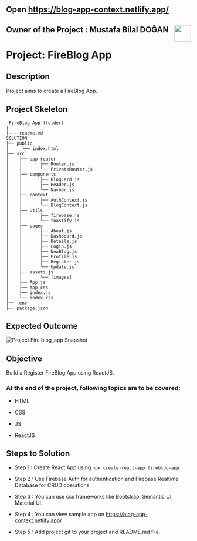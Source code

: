 ## Open https://blog-app-context.netlify.app/

## <p>Owner of the Project : Mustafa Bilal DOĞAN <img align="right" src="https://images.squarespace-cdn.com/content/v1/5cac68e451f4d482d45e0c77/e90ade1a-a081-43a6-b387-c4515195118f/MBDlogo2019_black-01.jpg"  width="45px"></p>

# Project: FireBlog App 

## Description

Project aims to create a FireBlog App.


## Project Skeleton

```
 FireBlog App (folder)
|
|----readme.md        
SOLUTION
├── public
│     └── index.html
├── src
│    ├── app-router
│    │       ├── Router.js
│    │       └── PrivateRouter.js
│    ├── components
│    │       ├── BlogCard.js
│    │       ├── Header.js
│    │       └── Navbar.js
│    ├── context
│    │       ├── AuthContext.js
│    │       └── BlogContext.js
│    ├── Utils
│    │       ├── firebase.js
│    │       └── toastify.js
│    ├── pages
│    │       ├── About.js
│    │       ├── Dashboard.js
│    │       ├── Details.js
│    │       ├── Login.js
│    │       ├── NewBlog.js
│    │       ├── Profile.js
│    │       ├── Register.js
│    │       └── Update.js
│    ├── assets.js
│    │       └── [images]
│    ├── App.js
│    ├── App.css
│    ├── index.js
│    └── index.css
├── .env
├── package.json

```


## Expected Outcome

![Project Fire blog_app Snapshot](Blog-App-.gif)

## Objective

Build a Register FireBlog App using ReactJS.

### At the end of the project, following topics are to be covered;

- HTML

- CSS

- JS

- ReactJS


## Steps to Solution

- Step 1 : Create React App using `npx create-react-app fireblog-app`

- Step 2 : Use Firebase Auth for authentication and Firebase Realtime Database for CRUD operations.

- Step 3 : You can use css frameworks like Bootstrap, Semantic UI, Material UI.

- Step 4 : You can view sample app on https://blog-app-context.netlify.app/

- Step 5 : Add project gif to your project and README.md file.


